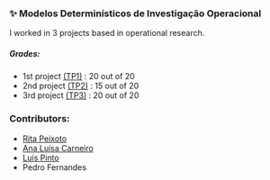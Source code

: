 ### :sparkles: Modelos Determinísticos de Investigação Operacional

I worked in 3 projects based in operational research.

##### Grades:
- 1st project [(TP1)](https://github.com/rita-peixoto/uminho-lei/tree/main/3YEAR/1st/MDIO/TP1) : 20 out of 20
- 2nd project [(TP2)](https://github.com/rita-peixoto/uminho-lei/tree/main/3YEAR/1st/MDIO/TP2) : 15 out of 20
- 3rd project [(TP3)](https://github.com/rita-peixoto/uminho-lei/tree/main/3YEAR/1st/MDIO/TP3) : 20 out of 20

### Contributors:
- [Rita Peixoto](https://github.com/rita-peixoto)
- [Ana Luísa Carneiro](https://github.com/Analucar)
- [Luís Pinto](https://github.com/L-Pinto)
- Pedro Fernandes
